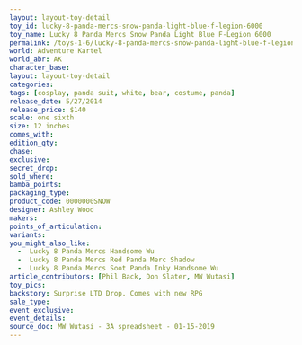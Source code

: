 ```yaml
---
layout: layout-toy-detail 
toy_id: lucky-8-panda-mercs-snow-panda-light-blue-f-legion-6000
toy_name: Lucky 8 Panda Mercs Snow Panda Light Blue F-Legion 6000
permalink: /toys-1-6/lucky-8-panda-mercs-snow-panda-light-blue-f-legion-6000.html
world: Adventure Kartel
world_abr: AK
character_base: 
layout: layout-toy-detail
categories: 
tags: [cosplay, panda suit, white, bear, costume, panda]
release_date: 5/27/2014
release_price: $140 
scale: one sixth
size: 12 inches
comes_with: 
edition_qty: 
chase: 
exclusive: 
secret_drop: 
sold_where: 
bamba_points: 
packaging_type: 
product_code: 0000000SNOW
designer: Ashley Wood
makers: 
points_of_articulation: 
variants: 
you_might_also_like: 
  -  Lucky 8 Panda Mercs Handsome Wu
  -  Lucky 8 Panda Mercs Red Panda Merc Shadow
  -  Lucky 8 Panda Mercs Soot Panda Inky Handsome Wu
article_contributors: [Phil Back, Don Slater, MW Wutasi]
toy_pics: 
backstory: Surprise LTD Drop. Comes with new RPG
sale_type: 
event_exclusive: 
event_details: 
source_doc: MW Wutasi - 3A spreadsheet - 01-15-2019
---
```

